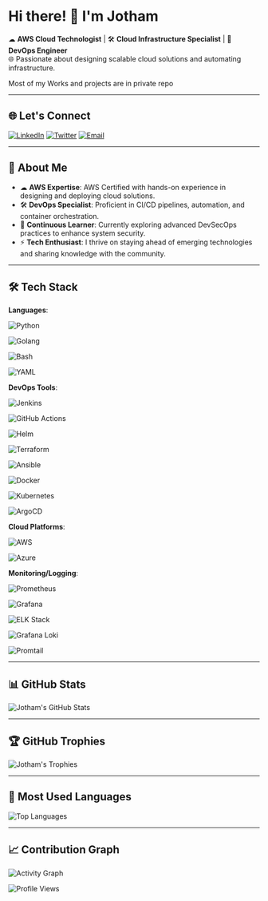 # Hi there! 👋 I'm **Jotham**
☁ **AWS Cloud Technologist** | 🛠 **Cloud Infrastructure Specialist** | 🚀 **DevOps Engineer**  
🌐 Passionate about designing scalable cloud solutions and automating infrastructure.

Most of my Works and projects are in private repo

---

## 🌐 Let's Connect
[![LinkedIn](https://img.shields.io/badge/LinkedIn-0077B5?style=for-the-badge&logo=linkedin&logoColor=white)](https://www.linkedin.com/in/jotham-arinze) 
[![Twitter](https://img.shields.io/badge/X-%231DA1F2.svg?style=for-the-badge&logo=twitter&logoColor=white)](https://x.com/jothamarinze_?s=21) 
[![Email](https://img.shields.io/badge/Email-D14836?style=for-the-badge&logo=gmail&logoColor=white)](mailto:arinzejotham60@gmail.com)

---

## 🚀 About Me
- ☁ **AWS Expertise**: AWS Certified with hands-on experience in designing and deploying cloud solutions.
- 🛠 **DevOps Specialist**: Proficient in CI/CD pipelines, automation, and container orchestration.
- 🌱 **Continuous Learner**: Currently exploring advanced DevSecOps practices to enhance system security.
- ⚡ **Tech Enthusiast**: I thrive on staying ahead of emerging technologies and sharing knowledge with the community.

---

## 🛠 Tech Stack  

**Languages**:  

![Python](https://img.shields.io/badge/Python-3776AB?style=for-the-badge&logo=python&logoColor=white)  

![Golang](https://img.shields.io/badge/Golang-00ADD8?style=for-the-badge&logo=go&logoColor=white)

![Bash](https://img.shields.io/badge/Bash-4EAA25?style=for-the-badge&logo=gnu-bash&logoColor=white)  

![YAML](https://img.shields.io/badge/YAML-CB171E?style=for-the-badge&logoColor=white)





**DevOps Tools**:  

![Jenkins](https://img.shields.io/badge/Jenkins-D24939?style=for-the-badge&logo=jenkins&logoColor=white)  

![GitHub Actions](https://img.shields.io/badge/GitHub%20Actions-2088FF?style=for-the-badge&logo=github-actions&logoColor=white)  

![Helm](https://img.shields.io/badge/Helm-0F1689?style=for-the-badge&logo=helm&logoColor=white)  

![Terraform](https://img.shields.io/badge/Terraform-7B42BC?style=for-the-badge&logo=terraform&logoColor=white)  

![Ansible](https://img.shields.io/badge/Ansible-EE0000?style=for-the-badge&logo=ansible&logoColor=white)  

![Docker](https://img.shields.io/badge/Docker-2496ED?style=for-the-badge&logo=docker&logoColor=white)  

![Kubernetes](https://img.shields.io/badge/Kubernetes-326CE5?style=for-the-badge&logo=kubernetes&logoColor=white)  

![ArgoCD](https://img.shields.io/badge/ArgoCD-FB1D8C?style=for-the-badge&logo=argo&logoColor=white)



**Cloud Platforms**:  

![AWS](https://img.shields.io/badge/AWS-FF9900?style=for-the-badge&logo=amazon-aws&logoColor=white)  

![Azure](https://img.shields.io/badge/Azure-0078D4?style=for-the-badge&logo=microsoft-azure&logoColor=white)



**Monitoring/Logging**:  

![Prometheus](https://img.shields.io/badge/Prometheus-E6522C?style=for-the-badge&logo=prometheus&logoColor=white)  

![Grafana](https://img.shields.io/badge/Grafana-F46800?style=for-the-badge&logo=grafana&logoColor=white)  

![ELK Stack](https://img.shields.io/badge/ELK%20Stack-005571?style=for-the-badge&logo=elastic&logoColor=white)  

![Grafana Loki](https://img.shields.io/badge/Grafana%20Loki-FF6347?style=for-the-badge&logo=grafana&logoColor=white)  

![Promtail](https://img.shields.io/badge/Promtail-0B6F99?style=for-the-badge&logoColor=white)


---

## 📊 GitHub Stats
![Jotham's GitHub Stats](https://github-readme-stats.vercel.app/api?username=Jothamcloud&show_icons=true&theme=radical)

---

## 🏆 GitHub Trophies
![Jotham's Trophies](https://github-profile-trophy.vercel.app/?username=Jothamcloud&theme=gruvbox)

---

## 🚀 Most Used Languages
![Top Languages](https://github-readme-stats.vercel.app/api/top-langs/?username=Jothamcloud&layout=compact&theme=radical)

---

## 📈 Contribution Graph
![Activity Graph](https://github-readme-activity-graph.vercel.app/graph?username=Jothamcloud&theme=radical)


![Profile Views](https://komarev.com/ghpvc/?username=Jothamcloud&color=blue)

